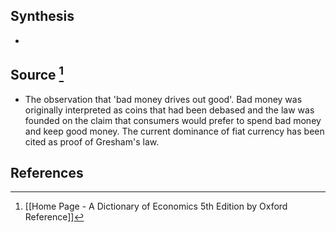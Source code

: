 ## Synthesis
- 
## Source [^1]
- The observation that 'bad money drives out good'. Bad money was originally interpreted as coins that had been debased and the law was founded on the claim that consumers would prefer to spend bad money and keep good money. The current dominance of fiat currency has been cited as proof of Gresham's law.
## References

[^1]: [[Home Page - A Dictionary of Economics 5th Edition by Oxford Reference]]